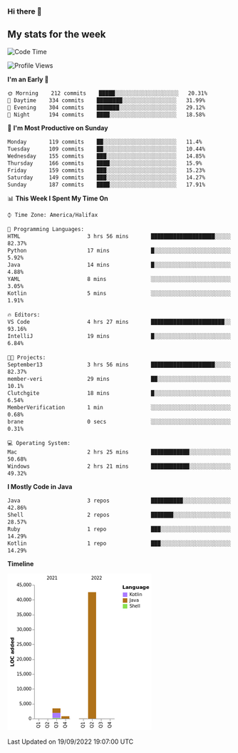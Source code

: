### Hi there 👋

## My stats for the week
<!--START_SECTION:waka-->
![Code Time](http://img.shields.io/badge/Code%20Time-396%20hrs%2022%20mins-blue)

![Profile Views](http://img.shields.io/badge/Profile%20Views-2-blue)

**I'm an Early 🐤** 

```text
🌞 Morning    212 commits    █████░░░░░░░░░░░░░░░░░░░░   20.31% 
🌆 Daytime    334 commits    ████████░░░░░░░░░░░░░░░░░   31.99% 
🌃 Evening    304 commits    ███████░░░░░░░░░░░░░░░░░░   29.12% 
🌙 Night      194 commits    ████░░░░░░░░░░░░░░░░░░░░░   18.58%

```
📅 **I'm Most Productive on Sunday** 

```text
Monday       119 commits    ██░░░░░░░░░░░░░░░░░░░░░░░   11.4% 
Tuesday      109 commits    ██░░░░░░░░░░░░░░░░░░░░░░░   10.44% 
Wednesday    155 commits    ███░░░░░░░░░░░░░░░░░░░░░░   14.85% 
Thursday     166 commits    ████░░░░░░░░░░░░░░░░░░░░░   15.9% 
Friday       159 commits    ███░░░░░░░░░░░░░░░░░░░░░░   15.23% 
Saturday     149 commits    ███░░░░░░░░░░░░░░░░░░░░░░   14.27% 
Sunday       187 commits    ████░░░░░░░░░░░░░░░░░░░░░   17.91%

```


📊 **This Week I Spent My Time On** 

```text
⌚︎ Time Zone: America/Halifax

💬 Programming Languages: 
HTML                     3 hrs 56 mins       ████████████████████░░░░░   82.37% 
Python                   17 mins             █░░░░░░░░░░░░░░░░░░░░░░░░   5.92% 
Java                     14 mins             █░░░░░░░░░░░░░░░░░░░░░░░░   4.88% 
YAML                     8 mins              ░░░░░░░░░░░░░░░░░░░░░░░░░   3.05% 
Kotlin                   5 mins              ░░░░░░░░░░░░░░░░░░░░░░░░░   1.91%

🔥 Editors: 
VS Code                  4 hrs 27 mins       ███████████████████████░░   93.16% 
IntelliJ                 19 mins             █░░░░░░░░░░░░░░░░░░░░░░░░   6.84%

🐱‍💻 Projects: 
September13              3 hrs 56 mins       ████████████████████░░░░░   82.37% 
member-veri              29 mins             ██░░░░░░░░░░░░░░░░░░░░░░░   10.1% 
Clutchgite               18 mins             █░░░░░░░░░░░░░░░░░░░░░░░░   6.54% 
MemberVerification       1 min               ░░░░░░░░░░░░░░░░░░░░░░░░░   0.68% 
brane                    0 secs              ░░░░░░░░░░░░░░░░░░░░░░░░░   0.31%

💻 Operating System: 
Mac                      2 hrs 25 mins       ████████████░░░░░░░░░░░░░   50.68% 
Windows                  2 hrs 21 mins       ████████████░░░░░░░░░░░░░   49.32%

```

**I Mostly Code in Java** 

```text
Java                     3 repos             ██████████░░░░░░░░░░░░░░░   42.86% 
Shell                    2 repos             ███████░░░░░░░░░░░░░░░░░░   28.57% 
Ruby                     1 repo              ███░░░░░░░░░░░░░░░░░░░░░░   14.29% 
Kotlin                   1 repo              ███░░░░░░░░░░░░░░░░░░░░░░   14.29%

```


**Timeline**

![Chart not found](https://raw.githubusercontent.com/lyndseyy/lyndseyy/main/charts/bar_graph.png) 


 Last Updated on 19/09/2022 19:07:00 UTC
<!--END_SECTION:waka-->